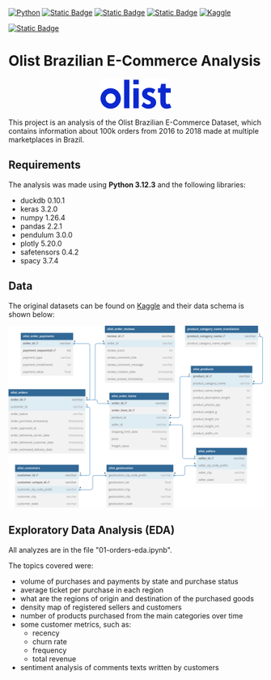 [![Python](https://img.shields.io/badge/python-3.12.3-blue?style=flat&logo=python&logoColor=ffdd54&color=blue)](https://www.python.org/downloads/release/python-3121/)
[![Static Badge](https://img.shields.io/badge/pyenv-2.4.0-blue?style=flat&logo=pyenv)](https://github.com/pyenv/pyenv)
[![Static Badge](https://img.shields.io/badge/Poetry-1.8.2-blue?style=flat&logo=poetry)](https://python-poetry.org/)
[![Static Badge](https://img.shields.io/badge/DVC-3.50.1-blue?style=flat&logo=dvc)](https://dvc.org/)
[![Kaggle](https://img.shields.io/badge/Kaggle-dataset-blue?logo=kaggle)](https://www.kaggle.com/olistbr/brazilian-ecommerce)

[![Static Badge](https://img.shields.io/badge/Ubuntu-24.04-5E2750?style=flat&logo=ubuntu&logoColor=FFFFFF&labelColor=E95420)](https://ubuntu.com/desktop/wsl)


# Olist Brazilian E-Commerce Analysis
<p align="center">
  <img src="files/olist_logo.svg" alt="Olist Logo"/>

This project is an analysis of the Olist Brazilian E-Commerce Dataset, which contains information about 100k orders from 2016 to 2018 made at multiple marketplaces in Brazil.

## Requirements
The analysis was made using **Python 3.12.3** and the following libraries:
- duckdb        0.10.1
- keras         3.2.0
- numpy         1.26.4
- pandas        2.2.1
- pendulum      3.0.0
- plotly        5.20.0
- safetensors   0.4.2
- spacy         3.7.4

## Data
The original datasets can be found on [Kaggle](https://www.kaggle.com/olistbr/brazilian-ecommerce) and their data schema is shown below:
<p align="center">
  <img src="files/olist_erd.svg" alt="Olist Data Schema"/>

## Exploratory Data Analysis (EDA)
All analyzes are in the file "01-orders-eda.ipynb".

The topics covered were:
- volume of purchases and payments by state and purchase status
- average ticket per purchase in each region
- what are the regions of origin and destination of the purchased goods
- density map of registered sellers and customers
- number of products purchased from the main categories over time
- some customer metrics, such as:
  - recency
  - churn rate
  - frequency
  - total revenue
- sentiment analysis of comments texts written by customers
